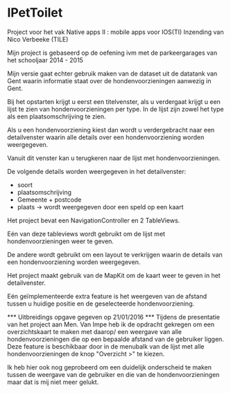 # IPetToilet

Project voor het vak Native apps II : mobile apps voor IOS(TI)
Inzending van Nico Verbeeke (TILE)

Mijn project is gebaseerd op de oefening ivm met de parkeergarages van het schooljaar 2014 - 2015

Mijn versie gaat echter gebruik maken van de dataset uit de datatank van Gent waarin informatie staat over de hondenvoorzieningen 
aanwezig in Gent.

Bij het opstarten krijgt u eerst een titelvenster, als u verdergaat krijgt u een lijst te zien van hondenvoorzieningen per type.
In de lijst zijn zowel het type als een plaatsomschrijving te zien.

Als u een hondenvoorziening kiest dan wordt u verdergebracht naar een detailvenster 
waarin alle details over een hondenvoorziening worden weergegeven.

Vanuit dit venster kan u terugkeren naar de lijst met hondenvoorzieningen.

De volgende details worden weergegeven in het detailvenster:
- soort
- plaatsomschrijving
- Gemeente + postcode
- plaats -> wordt weergegeven door een speld op een kaart

Het project bevat een NavigationController en 2 TableViews.

Eén van deze tableviews wordt gebruikt om de lijst met hondenvoorzieningen weer te geven.

De andere wordt gebruikt om een layout te verkrijgen waarin de details van een hondenvoorziening worden weergegeven.

Het project maakt gebruik van de MapKit om de kaart weer te geven in het detailvenster.

Eén geïmplementeerde extra feature is het weergeven van de afstand tussen u huidige positie en de geselecteerde hondenvoorziening.

*** Uitbreidings opgave gegeven op 21/01/2016 ***
Tijdens de presentatie van het project aan Men. Van Impe heb ik de opdracht gekregen om een overzichtskaart te maken met daarop/
een weergave van alle hondenvoorzieningen die op een bepaalde afstand van de gebruiker liggen.
Deze feature is beschikbaar door in de menubalk van de lijst met alle hondenvoorzieningen de knop "Overzicht >" te kiezen.

Ik heb hier ook nog geprobeerd om een duidelijk onderscheid te maken tussen de weergave van de gebruiker en die van de hondenvoorzieningen maar dat is mij niet meer gelukt.
